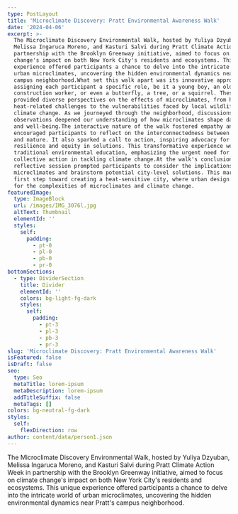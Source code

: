 ```yaml
---
type: PostLayout
title: 'Microclimate Discovery: Pratt Environmental Awareness Walk'
date: '2024-04-06'
excerpt: >-
  The Microclimate Discovery Environmental Walk, hosted by Yuliya Dzyuban,
  Melissa Ingaruca Moreno, and Kasturi Salvi during Pratt Climate Action Week in
  partnership with the Brooklyn Greenway initiative, aimed to focus on climate
  change's impact on both New York City's residents and ecosystems. This unique
  experience offered participants a chance to delve into the intricate world of
  urban microclimates, uncovering the hidden environmental dynamics near Pratt's
  campus neighborhood.What set this walk apart was its innovative approach:
  assigning each participant a specific role, be it a young boy, an old lady, a
  construction worker, or even a butterfly, a tree, or a squirrel. These roles
  provided diverse perspectives on the effects of microclimates, from human
  heat-related challenges to the vulnerabilities faced by local wildlife due to
  climate change. As we journeyed through the neighborhood, discussions and
  observations deepened our understanding of how microclimates shape daily life
  and well-being.The interactive nature of the walk fostered empathy and
  encouraged participants to reflect on the interconnectedness between humans
  and nature. It also sparked a call to action, inspiring advocacy for climate
  resilience and equity in solutions. This transformative experience went beyond
  traditional environmental education, emphasizing the urgent need for
  collective action in tackling climate change.At the walk's conclusion, a
  reflective session prompted participants to consider the implications of
  microclimates and brainstorm potential city-level solutions. This marked the
  first step toward creating a heat-sensitive city, where urban design accounts
  for the complexities of microclimates and climate change.
featuredImage:
  type: ImageBlock
  url: /images/IMG_3076l.jpg
  altText: Thumbnail
  elementId: ''
  styles:
    self:
      padding:
        - pt-0
        - pl-0
        - pb-0
        - pr-0
bottomSections:
  - type: DividerSection
    title: Divider
    elementId: ''
    colors: bg-light-fg-dark
    styles:
      self:
        padding:
          - pt-3
          - pl-3
          - pb-3
          - pr-3
slug: 'Microclimate Discovery: Pratt Environmental Awareness Walk'
isFeatured: false
isDraft: false
seo:
  type: Seo
  metaTitle: lorem-ipsum
  metaDescription: lorem-ipsum
  addTitleSuffix: false
  metaTags: []
colors: bg-neutral-fg-dark
styles:
  self:
    flexDirection: row
author: content/data/person1.json
---
```

The Microclimate Discovery Environmental Walk, hosted by Yuliya Dzyuban, Melissa Ingaruca Moreno, and Kasturi Salvi during Pratt Climate Action Week in partnership with the Brooklyn Greenway initiative, aimed to focus on climate change's impact on both New York City's residents and ecosystems. This unique experience offered participants a chance to delve into the intricate world of urban microclimates, uncovering the hidden environmental dynamics near Pratt's campus neighborhood.

